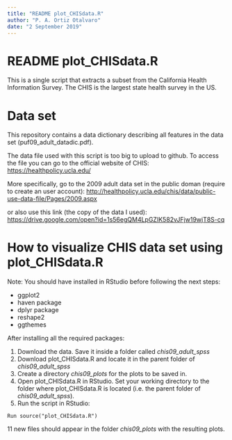 ```yaml
---
title: "README plot_CHISdata.R"
author: "P. A. Ortiz Otalvaro"
date: "2 September 2019"
---
```


# README plot_CHISdata.R

This is a single script that extracts a subset from the California Health Information Survey. The CHIS is the largest state health survey in the US.


# Data set
This repository contains a data dictionary describing all features in the data set (puf09_adult_datadic.pdf).

The data file used with this script is too big to upload to github. To access the file you can go to the official website of CHIS:
https://healthpolicy.ucla.edu/

More specifically, go to the 2009 adult data set in the public doman (require to create an user account):
http://healthpolicy.ucla.edu/chis/data/public-use-data-file/Pages/2009.aspx


or also use this link (the copy of the data I used):  
https://drive.google.com/open?id=1s56egQM4LpGZIK582vJFjw19wjT8S-cq



# How to visualize CHIS data set using plot_CHISdata.R

Note:
You should have installed in RStudio before following the next steps:

* ggplot2
* haven package
* dplyr package
* reshape2
* ggthemes

After installing all the required packages:

1. Download the data. Save it inside a folder called _chis09_adult_spss_
2. Download plot_CHISdata.R and locate it in the parent folder of _chis09_adult_spss_
3. Create a directory _chis09_plots_ for the plots to be saved in.
4. Open plot_CHISdata.R in RStudio. Set your working directory to the folder where plot_CHISdata.R is located (i.e. the parent folder of _chis09_adult_spss_).
5. Run the script in RStudio:  

`Run source("plot_CHISdata.R")`


11 new files should appear in the folder _chis09_plots_ with the resulting plots.





